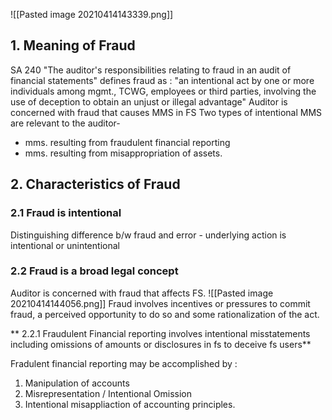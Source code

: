 ![[Pasted image 20210414143339.png]]

## 1. Meaning of Fraud

SA 240 "The auditor's responsibilities relating to fraud in an audit of financial statements" defines fraud as :
	"an intentional act by one or more individuals among mgmt., TCWG, employees or third parties, involving the use of deception to obtain an unjust or illegal advantage"
Auditor is concerned with fraud that causes MMS in FS
Two types of intentional MMS are relevant to the auditor-
- mms. resulting from fraudulent financial reporting 
- mms. resulting from misappropriation of assets.

## 2. Characteristics of Fraud
### 2.1 Fraud is intentional 
Distinguishing difference b/w fraud and error - underlying action is intentional or unintentional 
### 2.2 Fraud is a broad legal concept 
Auditor is concerned with fraud that affects FS.
![[Pasted image 20210414144056.png]]
Fraud involves incentives or pressures to commit fraud, a perceived opportunity to do so and some rationalization of the act.

** 2.2.1 Fraudulent Financial reporting involves intentional misstatements including omissions of amounts or disclosures in fs to deceive fs users**

Fradulent financial reporting may be accomplished by :

1. Manipulation of accounts
2. Misrepresentation / Intentional Omission
3. Intentional misappliaction of accounting principles.


